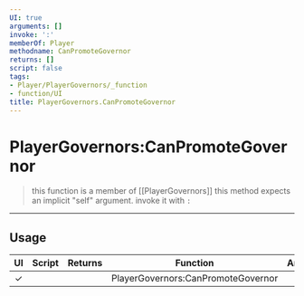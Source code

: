 ```yaml
---
UI: true
arguments: []
invoke: ':'
memberOf: Player
methodname: CanPromoteGovernor
returns: []
script: false
tags:
- Player/PlayerGovernors/_function
- function/UI
title: PlayerGovernors.CanPromoteGovernor
---
```

# PlayerGovernors:CanPromoteGovernor
> this function is a member of [[PlayerGovernors]]
> this method expects an implicit "self" argument. invoke it with `:`
-----
## Usage
|  UI | Script | Returns | Function | Arguments |
|:---:|:------:|-------:|:--------:|:---------|
|✓| ||PlayerGovernors:CanPromoteGovernor||
